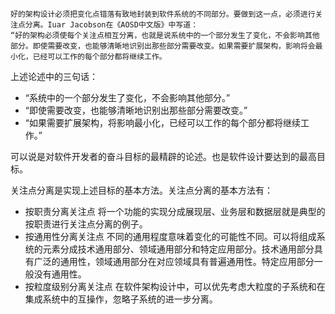 ```
好的架构设计必须把变化点错落有致地封装到软件系统的不同部分。要做到这一点，必须进行关注点分离。Iuar Jacobson在《AOSD中文版》中写道：
“好的架构必须使每个关注点相互分离，也就是说系统中的一个部分发生了变化，不会影响其他部分。即使需要改变，也能够清晰地识别出那些部分需要改变。如果需要扩展架构，影响将会最小化，已经可以工作的每个部分都将继续工作。
```

上述论述中的三句话：
* “系统中的一个部分发生了变化，不会影响其他部分。”
* “即使需要改变，也能够清晰地识别出那些部分需要改变。”
* “如果需要扩展架构，将影响最小化，已经可以工作的每个部分都将继续工作。”

可以说是对软件开发者的奋斗目标的最精辟的论述。也是软件设计要达到的最高目标。

关注点分离是实现上述目标的基本方法。关注点分离的基本方法有：
* 按职责分离关注点
将一个功能的实现分成展现层、业务层和数据层就是典型的按职责进行关注点分离的例子。
* 按通用性分离关注点
不同的通用程度意味着变化的可能性不同。可以将组成系统的元素分成技术通用部分、领域通用部分和特定应用部分。技术通用部分具有广泛的通用性，领域通用部分在对应领域具有普遍通用性。特定应用部分一般没有通用性。
* 按粒度级别分离关注点
在软件架构设计中，可以优先考虑大粒度的子系统和在集成系统中的互操作，忽略子系统的进一步分离。

